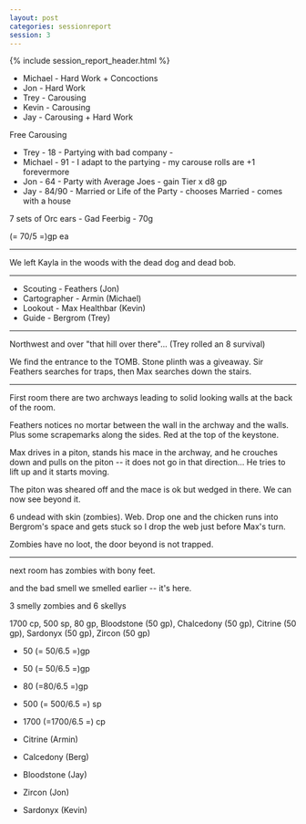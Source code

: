 ```yaml
---
layout: post
categories: sessionreport
session: 3
---
```

{% include session_report_header.html %}

* Michael - Hard Work + Concoctions
* Jon - Hard Work
* Trey - Carousing
* Kevin - Carousing
* Jay - Carousing + Hard Work

Free Carousing

* Trey - 18 - Partying with bad company - 
* Michael - 91 - I adapt to the partying - my carouse rolls are +1 forevermore
* Jon - 64 - Party with Average Joes - gain Tier x d8 gp 
* Jay - 84/90 - Married or Life of the Party - chooses Married - comes with a house


7 sets of Orc ears - Gad Feerbig - 70g

(= 70/5 =)gp ea

---
 
We left Kayla in the woods with the dead dog and dead bob.

---

* Scouting - Feathers (Jon)
* Cartographer - Armin (Michael)
* Lookout - Max Healthbar (Kevin)
* Guide - Bergrom (Trey)

---
Northwest and over "that hill over there"... (Trey rolled an 8 survival)

We find the entrance to the TOMB. Stone plinth was a giveaway.   Sir Feathers searches for traps, then Max searches down the stairs.

---
First room there are two archways leading to solid looking walls at the back of the room.

Feathers notices no mortar between the wall in the archway and the walls.  Plus some scrapemarks along the sides.  Red at the top of the keystone.

Max drives in a piton, stands his mace in the archway, and he crouches down and pulls on the piton -- it does not go in that direction...   He tries to lift up and it starts moving.

The piton was sheared off and the mace is ok but wedged in there.   We can now see beyond it.

6 undead with skin (zombies).  Web.    Drop one and the chicken runs into Bergrom's space and gets stuck so I drop the web just before Max's turn.

Zombies have no loot, the door beyond is not trapped.

---
next room has zombies with bony feet.

and the bad smell we smelled earlier -- it's here.

3 smelly zombies and 6 skellys

1700 cp, 500 sp, 80 gp, Bloodstone (50 gp), Chalcedony (50 gp), Citrine (50 gp), Sardonyx (50 gp), Zircon (50 gp)

* 50 (= 50/6.5 =)gp
* 50 (= 50/6.5 =)gp
* 80 (=80/6.5 =)gp
* 500 (= 500/6.5 =) sp
* 1700 (=1700/6.5 =) cp

* Citrine (Armin) 
* Calcedony (Berg)
* Bloodstone (Jay)
* Zircon (Jon)
* Sardonyx (Kevin)
